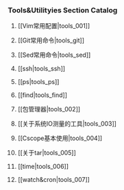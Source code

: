 ### Tools&Utilityies Section Catalog

1. [[Vim常用配置|tools_001]]

1. [[Git常用命令|tools_git]]

1. [[Sed常用命令|tools_sed]]

1. [[ssh|tools_ssh]]

1. [[ps|tools_ps]]

1. [[find|tools_find]]

1. [[包管理器|tools_002]]

1. [[关于系统IO测量的工具|tools_003]]

1. [[Cscope基本使用|tools_004]]

1. [[关于tar|tools_005]]

1. [[time|tools_006]]

1. [[watch&cron|tools_007]]